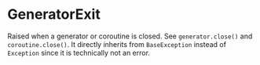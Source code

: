 # GeneratorExit
Raised when a generator or coroutine is closed. See `generator.close()` and `coroutine.close()`. It directly inherits from `BaseException` instead of `Exception` since it is technically not an error.